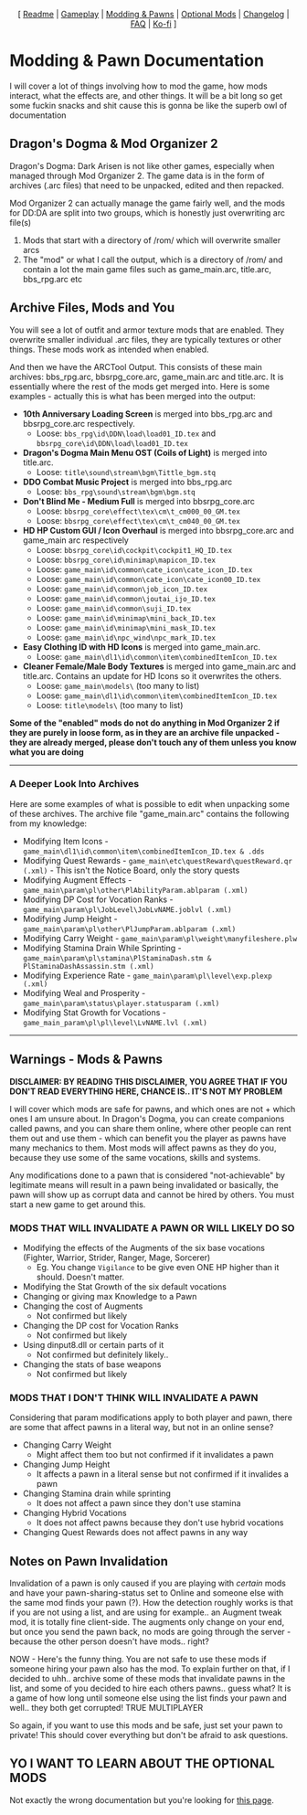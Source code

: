 <p align="center">
  [ <a href="https://github.com/Oghma-Infinium/Malignance/blob/main/README.md">Readme</a> |
  <a href="https://github.com/Oghma-Infinium/Malignance/blob/main/Documentation/GAMEPLAY.md">Gameplay</a> |
  <a href="https://github.com/Oghma-Infinium/Malignance/blob/main/Documentation/MODDING%20AND%20PAWNS.md">Modding & Pawns</a> |
  <a href="https://github.com/Oghma-Infinium/Malignance/blob/main/Documentation/OPTIONAL%20MODS.md">Optional Mods</a> |
  <a href="https://github.com/Oghma-Infinium/Malignance/blob/main/CHANGELOG.md">Changelog</a> |
  <a href="https://github.com/Oghma-Infinium/Malignance/blob/main/Documentation/FAQ.md">FAQ</a> |
  <a href="https://ko-fi.com/maelstrom_">Ko-fi</a> ]
</p>

# Modding & Pawn Documentation

I will cover a lot of things involving how to mod the game, how mods interact, what the effects are, and other things. It will be a bit long so get some fuckin snacks and shit cause this is gonna be like the superb owl of documentation

## Dragon's Dogma & Mod Organizer 2

Dragon's Dogma: Dark Arisen is not like other games, especially when managed through Mod Organizer 2. The game data is in the form of archives (.arc files) that need to be unpacked, edited and then repacked.

Mod Organizer 2 can actually manage the game fairly well, and the mods for DD:DA are split into two groups, which is honestly just overwriting arc file(s)

1) Mods that start with a directory of /rom/ which will overwrite smaller arcs 
2) The "mod" or what I call the output, which is a directory of /rom/ and contain a lot the main game files such as game_main.arc, title.arc, bbs_rpg.arc etc

## Archive Files, Mods and You

You will see a lot of outfit and armor texture mods that are enabled. They overwrite smaller individual .arc files, they are typically textures or other things. These mods work as intended when enabled.

And then we have the ARCTool Output. This consists of these main archives: bbs_rpg.arc, bbsrpg_core.arc, game_main.arc and title.arc. It is essentially where the rest of the mods get merged into. Here is some examples - actually this is what has been merged into the output:

- **10th Anniversary Loading Screen** is merged into bbs_rpg.arc and bbsrpg_core.arc respectively. 
    - Loose: `bbs_rpg\id\DDN\load\load01_ID.tex` and `bbsrpg_core\id\DDN\load\load01_ID.tex`
- **Dragon's Dogma Main Menu OST (Coils of Light)** is merged into title.arc. 
    - Loose: `title\sound\stream\bgm\Tittle_bgm.stq`
- **DDO Combat Music Project** is merged into bbs_rpg.arc
    - Loose: `bbs_rpg\sound\stream\bgm\bgm.stq`
- **Don't Blind Me - Medium Full** is merged into bbsrpg_core.arc
    - Loose: `bbsrpg_core\effect\tex\cm\t_cm000_00_GM.tex`
    - Loose: `bbsrpg_core\effect\tex\cm\t_cm040_00_GM.tex`
- **HD HP Custom GUI / Icon Overhaul** is merged into bbsrpg_core.arc and game_main arc respectively
    - Loose: `bbsrpg_core\id\cockpit\cockpit1_HQ_ID.tex`
    - Loose: `bbsrpg_core\id\minimap\mapicon_ID.tex`
    - Loose: `game_main\id\common\cate_icon\cate_icon_ID.tex`
    - Loose: `game_main\id\common\cate_icon\cate_icon00_ID.tex`
    - Loose: `game_main\id\common\job_icon_ID.tex`
    - Loose: `game_main\id\common\joutai_ijo_ID.tex`
    - Loose: `game_main\id\common\suji_ID.tex`
    - Loose: `game_main\id\minimap\mini_back_ID.tex`
    - Loose: `game_main\id\minimap\mini_mask_ID.tex`
    - Loose: `game_main\id\npc_wind\npc_mark_ID.tex`
- **Easy Clothing ID with HD Icons** is merged into game_main.arc. 
    - Loose: `game_main\dl1\id\common\item\combinedItemIcon_ID.tex`
- **Cleaner Female/Male Body Textures** is merged into game_main.arc and title.arc. Contains an update for HD Icons so it overwrites the others.
    - Loose: `game_main\models\` (too many to list)
    - Loose: `game_main\dl1\id\common\item\combinedItemIcon_ID.tex`
    - Loose: `title\models\` (too many to list)

**Some of the "enabled" mods do not do anything in Mod Organizer 2 if they are purely in loose form, as in they are an archive file unpacked - they are already merged, please don't touch any of them unless you know what you are doing**

---

### A Deeper Look Into Archives

Here are some examples of what is possible to edit when unpacking some of these archives. The archive file "game_main.arc" contains the following from my knowledge:

- Modifying Item Icons - `game_main\dl1\id\common\item\combinedItemIcon_ID.tex & .dds` 
- Modifying Quest Rewards - `game_main\etc\questReward\questReward.qr (.xml)` - This isn't the Notice Board, only the story quests
- Modifying Augment Effects - `game_main\param\pl\other\PlAbilityParam.ablparam (.xml)`
- Modifying DP Cost for Vocation Ranks - `game_main\param\pl\JobLevel\JobLvNAME.joblvl (.xml)` 
- Modifying Jump Height - `game_main\param\pl\other\PlJumpParam.ablparam (.xml)` 
- Modifying Carry Weight - `game_main\param\pl\weight\manyfileshere.plw` 
- Modifying Stamina Drain While Sprinting - `game_main\param\pl\stamina\PlStaminaDash.stm & PlStaminaDashAssassin.stm (.xml)`
- Modifying Experience Rate - `game_main\param\pl\level\exp.plexp (.xml)` 
- Modifying Weal and Prosperity - `game_main\param\status\player.statusparam (.xml)` 
- Modifying Stat Growth for Vocations - `game_main_param\pl\pl\level\LvNAME.lvl (.xml)` 

---

## Warnings - Mods & Pawns

**DISCLAIMER: BY READING THIS DISCLAIMER, YOU AGREE THAT IF YOU DON'T READ EVERYTHING HERE, CHANCE IS.. IT'S NOT MY PROBLEM**

I will cover which mods are safe for pawns, and which ones are not + which ones I am unsure about. In Dragon's Dogma, you can create companions called pawns, and you can share them online, where other people can rent them out and use them - which can benefit you the player as pawns have many mechanics to them. Most mods will affect pawns as they do you, because they use some of the same vocations, skills and systems. 

Any modifications done to a pawn that is considered "not-achievable" by legitimate means will result in a pawn being invalidated or basically, the pawn will show up as corrupt data and cannot be hired by others. You must start a new game to get around this.

### MODS THAT WILL INVALIDATE A PAWN OR WILL LIKELY DO SO

- Modifying the effects of the Augments of the six base vocations (Fighter, Warrior, Strider, Ranger, Mage, Sorcerer)
    - Eg. You change `Vigilance` to be give even ONE HP higher than it should. Doesn't matter.
- Modifying the Stat Growth of the six default vocations
- Changing or giving max Knowledge to a Pawn
- Changing the cost of Augments
  - Not confirmed but likely
- Changing the DP cost for Vocation Ranks
  - Not confirmed but likely
- Using dinput8.dll or certain parts of it
  - Not confirmed but definitely likely..
- Changing the stats of base weapons
  - Not confirmed but likely

### MODS THAT I DON'T THINK WILL INVALIDATE A PAWN

Considering that param modifications apply to both player and pawn, there are some that affect pawns in a literal way, but not in an online sense?

- Changing Carry Weight
  - Might affect them too but not confirmed if it invalidates a pawn
- Changing Jump Height
  - It affects a pawn in a literal sense but not confirmed if it invalides a pawn
- Changing Stamina drain while sprinting
  - It does not affect a pawn since they don't use stamina
- Changing Hybrid Vocations
  - It does not affect pawns because they don't use hybrid vocations
 - Changing Quest Rewards does not affect pawns in any way

## Notes on Pawn Invalidation

Invalidation of a pawn is only caused if you are playing with *certain* mods and have your pawn-sharing-status set to Online and someone else with the same mod finds your pawn (?). How the detection roughly works is that if you are not using a list, and are using for example.. an Augment tweak mod, it is totally fine client-side. The augments only change on your end, but once you send the pawn back, no mods are going through the server - because the other person doesn't have mods.. right?

NOW - Here's the funny thing. You are not safe to use these mods if someone hiring your pawn also has the mod. To explain further on that, if I decided to uhh.. archive some of these mods that invalidate pawns in the list, and some of you decided to hire each others pawns.. guess what? It is a game of how long until someone else using the list finds your pawn and well.. they both get corrupted! TRUE MULTIPLAYER

So again, if you want to use this mods and be safe, just set your pawn to private! This should cover everything but don't be afraid to ask questions.

## YO I WANT TO LEARN ABOUT THE OPTIONAL MODS

Not exactly the wrong documentation but you're looking for [this page](https://github.com/Oghma-Infinium/Malignance/blob/main/Documentation/OPTIONAL%20MODS.md).
